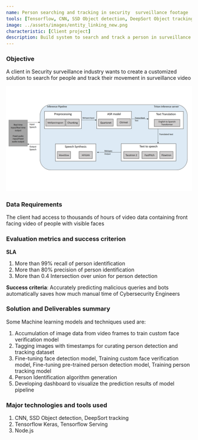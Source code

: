 ```yaml
---
name: Person searching and tracking in security  surveillance footage
tools: [Tensorflow, CNN, SSD Object detection, DeepSort Object tracking]
image: ../assets/images/entity_linking_new.png
characteristic: [Client project]
description: Build system to search and track a person in surveillance footage
---
```

### Objective
A client in Security surveillance industry wants to create a customized solution to search for people and track their movement in surveillance video

![preview](../assets/images/asr_arch_new.png)

### Data Requirements
The client had access to thousands of hours of video data containing front facing video of people with visible faces

### Evaluation metrics and success criterion
**SLA**
1. More than 99% recall of person identification
2. More than 80% precision of person identification
3. More than 0.4 Intersection over union for person detection

**Success criteria**: Accurately predicting malicious queries and bots automatically saves how much manual time of Cybersecurity Engineers

### Solution and Deliverables summary
Some Machine learning models and techniques used are:
1. Accumulation of image data from video frames to train custom face verification model
2. Tagging images with timestamps for curating person detection and tracking dataset
3. Fine-tuning face detection model, Training custom face verification model, Fine-tuning pre-trained person detection model, Training person tracking model
4. Person Identification algorithm generation
5. Developing dashboard to visualize the prediction results of model pipeline

### Major technologies and tools used
1. CNN, SSD Object detection, DeepSort tracking
2. Tensorflow Keras, Tensorflow Serving
3. Node.js
